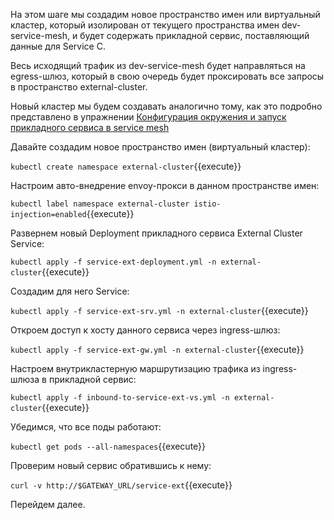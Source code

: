 На этом шаге мы создадим новое пространство имен или виртуальный кластер, который изолирован от текущего пространства имен dev-service-mesh, и будет содержать прикладной сервис, поставляющий данные для Service C.

Весь исходящий трафик из dev-service-mesh будет направляться на egress-шлюз, который в свою очередь будет проксировать все запросы в пространство external-cluster.

Новый кластер мы будем создавать аналогично тому, как это подробно представлено в упражнении  [Конфигурация окружения и запуск прикладного сервиса в service mesh](https://sbercode.pcbltools.ru/ui/ArtashesAvetisyan/sc1/)

Давайте создадим новое пространство имен (виртуальный кластер):

`kubectl create namespace external-cluster`{{execute}}

Настроим авто-внедрение envoy-прокси в данном пространстве имен:

`kubectl label namespace external-cluster istio-injection=enabled`{{execute}}

Развернем новый Deployment прикладного сервиса External Cluster Service:

`kubectl apply -f service-ext-deployment.yml -n external-cluster`{{execute}}

Создадим для него Service:

`kubectl apply -f service-ext-srv.yml -n external-cluster`{{execute}}

Откроем доступ к хосту данного сервиса через ingress-шлюз:

`kubectl apply -f service-ext-gw.yml -n external-cluster`{{execute}}

Настроем внутрикластерную маршрутизацию трафика из ingress-шлюза в прикладной сервис:

`kubectl apply -f inbound-to-service-ext-vs.yml -n external-cluster`{{execute}}

Убедимся, что все поды работают:

`kubectl get pods --all-namespaces`{{execute}}

Проверим новый сервис обратившись к нему:

`curl -v http://$GATEWAY_URL/service-ext`{{execute}}

Перейдем далее.